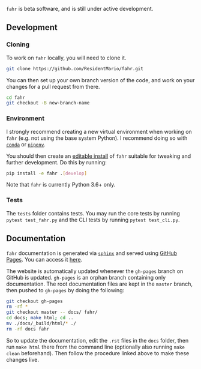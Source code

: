 `fahr` is beta software, and is still under active development.

## Development

### Cloning

To work on `fahr` locally, you will need to clone it.

```sh
git clone https://github.com/ResidentMario/fahr.git
```

You can then set up your own branch version of the code, and work on your changes for a pull request from there.

```sh
cd fahr
git checkout -B new-branch-name
```

### Environment

I strongly recommend creating a new virtual environment when working on `fahr` (e.g. not using the base system Python). I recommend doing so with [`conda`](https://conda.io/) or [`pipenv`](https://github.com/pypa/pipenv).

You should then create an [editable install](https://pip.pypa.io/en/latest/reference/pip_install/#editable-installs) of `fahr` suitable for tweaking and further development. Do this by running:

```sh
pip install -e fahr .[develop]
```

Note that `fahr` is currently Python 3.6+ only.

### Tests

The `tests` folder contains tests. You may run the core tests by running `pytest test_fahr.py` and the CLI tests by running `pytest test_cli.py`.

## Documentation

`fahr` documentation is generated via [`sphinx`](http://www.sphinx-doc.org/en/stable/index.html) and served using [GitHub Pages](https://pages.github.com/). You can access it [here](https://residentmario.github.io/fahr/index.html).

The website is automatically updated whenever the `gh-pages` branch on GitHub is updated. `gh-pages` is an orphan branch containing only documentation. The root documentation files are kept in the `master` branch, then pushed to `gh-pages` by doing the following:

```sh
git checkout gh-pages
rm -rf *
git checkout master -- docs/ fahr/
cd docs; make html; cd ..
mv ./docs/_build/html/* ./
rm -rf docs fahr
```

So to update the documentation, edit the `.rst` files in the `docs` folder, then run `make html` there from the command line (optionally also running `make clean` beforehand). Then follow the procedure linked above to make these changes live.